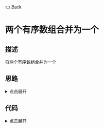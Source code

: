 [👈 Back](https://github.com/luvsunlight/algorithm/tree/master/%E6%95%B0%E7%BB%84)

# 两个有序数组合并为一个

## 描述

将两个有序数组合并为一个

## 思路

<details>
<summary>点击展开</summary>

先concat，再sort，没什么难度

</details>

## 代码

<details>
<summary>点击展开</summary>

```
sort() {
	return Array.prototype.sort.call(this, (a, b) => a - b)
}
	
merge(arr) {
	if (this.maxLength && this.length + arr.length > this.maxLength) {
	console.error("Array max size!")
	} else {
		this.concat(arr)
			.sort()
			.map((n, index) => (this[index] = n))
	}
}
```

</details>